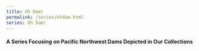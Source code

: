 ```yaml
---
title: Oh Dam! 
permalink: /series/ohdam.html
series: Oh Dam!
---
```


#### A Series Focusing on Pacific Northwest Dams Depicted in Our Collections